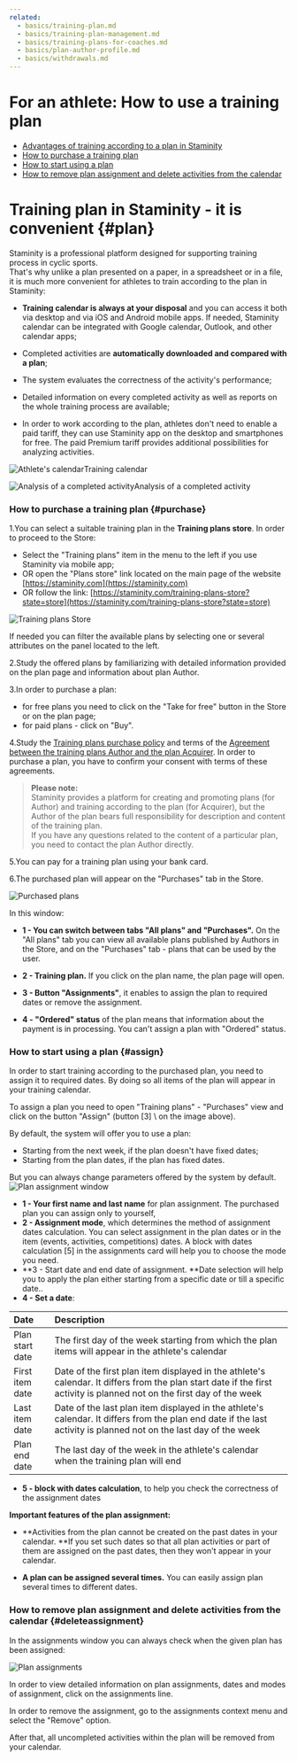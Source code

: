 ```yaml
---
related:
  - basics/training-plan.md
  - basics/training-plan-management.md
  - basics/training-plans-for-coaches.md
  - basics/plan-author-profile.md
  - basics/withdrawals.md
---
```


# For an athlete: How to use a training plan

* [Advantages of training according to a plan in Staminity](#plan)
* [How to purchase a training plan](#purchase)
* [How to start using a plan](#assign)
* [How to remove plan assignment and delete activities from the calendar](#deleteassignment)

# Training plan in Staminity - it is convenient {#plan}

Staminity is a professional platform designed for supporting training process in cyclic sports.  
That's why unlike a plan presented on a paper, in a spreadsheet or in a file, it is much more convenient for athletes to train according to the plan in Staminity:

* **Training calendar is always at your disposal** and you can access it both via desktop and via iOS and Android mobile apps. If needed, Staminity calendar can be integrated with Google calendar, Outlook, and other calendar apps;

* Completed activities are **automatically downloaded and compared with a plan**;

* The system evaluates the correctness of the activity's performance;

* Detailed information on every completed activity as well as reports on the whole training process are available;

* In order to work according to the plan, athletes don't need to enable a paid tariff, they can use Staminity app on the desktop and smartphones for free. The paid Premium tariff provides additional possibilities for analyzing activities.

![Athlete&apos;s calendar](https://lh6.googleusercontent.com/TEQ-FWDz6mhZm4o7MLHPRSjLPf9trojZbAQuQ6V2EBI1yx8dkwdWoOKC2H7_uDCQz6jTi_dmbLo-4ZoBdlESQq2MBsw_BNsC9CYJo4pLtmE7ESuE0W9e1lUVrIAqQX3_eR0UEguN)Training calendar

![Analysis of a completed activity](https://lh6.googleusercontent.com/QvFA0Sp4gMuYIZi3kfhRMw2UBbVyBzi2UlvhZpfBVY8-2gW2MVALK1_B2F5I4y_jqeGeiEssZ3Hk7jXogVpuUab0KEq7hxgkGMLpDU_3pE_5SimdiJWEjUTGMzmZjzsvFCptEVKX)Analysis of a completed activity

### How to purchase a training plan {#purchase}

1.You can select a suitable training plan in the **Training plans store**. In order to proceed to the Store:

* Select the "Training plans" item in the menu to the left if you use Staminity via mobile app;
* OR open the "Plans store" link located on the main page of the website [https://staminity.com](https://staminity.com)
* OR follow the link: [https://staminity.com/training-plans-store?state=store](https://staminity.com/training-plans-store?state=store)

![Training plans Store](https://264710.selcdn.ru/assets/images/_new/training-plan/training-plan-store.png)

If needed you can filter the available plans by selecting one or several attributes on the panel located to the left.

2.Study the offered plans by familiarizing with detailed information provided on the plan page and information about plan Author.

3.In order to purchase a plan:

* for free plans you need to click on the "Take for free" button in the Store or on the plan page; 
* for paid plans - click on "Buy". 

4.Study the [Training plans purchase policy](https://legal.staminity.com/eng/offer-plan-buyer.html) and terms of the [Agreement between the training plans Author and the plan Acquirer](https://legal.staminity.com/eng/offer-author-buyer.html). In order to purchase a plan, you have to confirm your consent with terms of these agreements.

> **Please note:**  
> Staminity provides a platform for creating and promoting plans \(for Author\) and training according to the plan \(for Acquirer\), but the Author of the plan bears full responsibility for description and content of the training plan.  
> If you have any questions related to the content of a particular plan, you need to contact the plan Author directly.

5.You can pay for a training plan using your bank card.

6.The purchased plan will appear on the "Purchases" tab in the Store.

![Purchased plans](https://264710.selcdn.ru/assets/images/_new/training-plan/training-plan-purchases-navigation2.png)

In this window:

* **1 - You can switch between tabs "All plans" and "Purchases".** On the "All plans" tab you can view all available plans published by Authors in the Store, and on the "Purchases" tab - plans that can be used by the user.

* **2 - Training plan.** If you click on the plan name, the plan page will open.

* **3 - Button "Assignments"**, it enables to assign the plan to required dates or remove the assignment.

* **4 - "Ordered" status** of the plan means that information about the payment is in processing. You can't assign a plan with "Ordered" status.

### How to start using a plan {#assign}

In order to start training according to the purchased plan, you need to assign it to required dates. By doing so all items of the plan will appear in your training calendar.

To assign a plan you need to open "Training plans" - "Purchases" view and click on the button "Assign" (button \[3\] \ on the image above\).

By default, the system will offer you to use a plan:

* Starting from the next week, if the plan doesn't have fixed dates;
* Starting from the plan dates, if the plan has fixed dates.

But you can always change parameters offered by the system by default.  
![Plan assignment window](https://264710.selcdn.ru/assets/images/_new/methodology/tp-assignment-window.png)

* **1 - Your first name and last name** for plan assignment. The purchased plan you can assign only to yourself,
* **2 - Assignment mode**, which determines the method of assignment dates calculation. You can select assignment in the plan dates or in the item \(events, activities, competitions\) dates. A block with dates calculation \[5\] in the assignments card will help you to choose the mode you need.
* **3 - Start date and end date of assignment. **Date selection will help you to apply the plan either starting from a specific date or till a specific date.. 
* **4 - Set a date**:

| Date | Description |
| :--- | :--- |
| Plan start date | The first day of the week starting from which the plan items will appear in the athlete's calendar |
| First item date | Date of the first plan item displayed in the athlete's calendar. It differs from the plan start date if the first activity is planned not on the first day of the week |
| Last item date | Date of the last plan item displayed in the athlete's calendar. It differs from the plan end date if the last activity is planned not on the last day of the week |
| Plan end date | The last day of the week in the athlete's calendar when the training plan will end |

* **5 - block with dates calculation**, to help you check the correctness of the assignment dates 

**Important features of the plan assignment:**

* **Activities from the plan cannot be created on the past dates in your calendar. **If you set such dates so that all plan activities or part of them are assigned on the past dates, then they won't appear in your calendar.

* **A plan can be assigned several times.** You can easily assign plan several times to different dates.

### How to remove plan assignment and delete activities from the calendar {#deleteassignment}

In the assignments window you can always check when the given plan has been assigned:

![Plan assignments](https://264710.selcdn.ru/assets/images/_new/methodology/tp-assignments.png)

In order to view detailed information on plan assignments, dates and modes of assignment, click on the assignments line.

In order to remove the assignment, go to the assignments context menu and select the "Remove" option.

After that, all uncompleted activities within the plan will be removed from your calendar.

